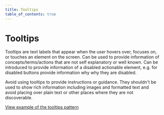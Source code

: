 ```yaml
---
title: Tooltips
table_of_contents: true
---
```


# Tooltips

Tooltips are text labels that appear when the user hovers over, focuses on, or touches an element on the screen. Can be used to provide
information of concepts/terms/actions that are not self explanatory or well known. Can be introduced to provide information of a disabled
actionable element, e.g. for disabled buttons provide information why why they are disabled.

Avoid using tooltips to provide instructions or guidance. They shouldn't be used to show rich information including images and formatted
text and avoid placing over plain text or other places where they are not discoverable.

<a href="https://vanilla-framework.github.io/vanilla-framework/examples/patterns/tooltips/"
    class="js-example">
    View example of the tooltips pattern
</a>
